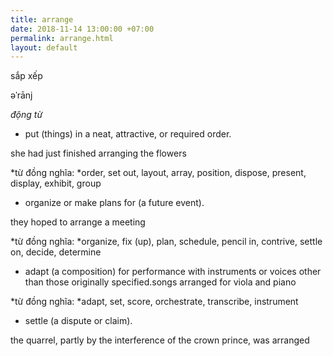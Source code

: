 ```yaml
---
title: arrange
date: 2018-11-14 13:00:00 +07:00
permalink: arrange.html
layout: default
---
```


sắp xếp

əˈrānj

*động từ*

- put (things) in a neat, attractive, or required order.

she had just finished arranging the flowers

*từ đồng nghĩa: *order, set out, layout, array, position, dispose, present, display, exhibit, group 

- organize or make plans for (a future event).

they hoped to arrange a meeting

*từ đồng nghĩa: *organize, fix (up), plan, schedule, pencil in, contrive, settle on, decide, determine

- adapt (a composition) for performance with instruments or voices other than those originally specified.songs arranged for viola and piano

*từ đồng nghĩa: *adapt, set, score, orchestrate, transcribe, instrument

- settle (a dispute or claim).

the quarrel, partly by the interference of the crown prince, was arranged